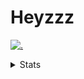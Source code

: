 # Heyzzz  

[![.](https://skillicons.dev/icons?i=js,java)](https://skillicons.dev)  

<details>
<summary>Stats</summary
<!--START_SECTION:waka-->

```txt
JavaScript   5 hrs 47 mins   ██████████████░░░░░░░░░░░   56.58 %
TypeScript   3 hrs 38 mins   █████████░░░░░░░░░░░░░░░░   35.46 %
HTML         17 mins         ▓░░░░░░░░░░░░░░░░░░░░░░░░   02.85 %
CSS          12 mins         ▓░░░░░░░░░░░░░░░░░░░░░░░░   02.09 %
C++          9 mins          ▒░░░░░░░░░░░░░░░░░░░░░░░░   01.50 %
```

<!--END_SECTION:waka-->
</details>
